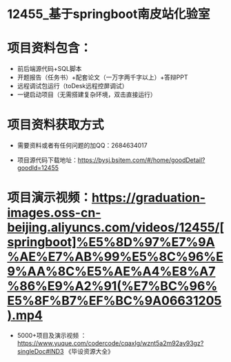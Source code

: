 #   12455_基于springboot南皮站化验室

#   项目资料包含：
*    前后端源代码+SQL脚本
*    开题报告（任务书）+配套论文（一万字两千字以上）+答辩PPT
*   远程调试包运行（toDesk远程控屏调试）
*   一键启动项目（无需搭建复杂环境，双击直接运行）


#   项目资料获取方式
*   需要资料或者有任何问题的加QQ：2684634017

*   项目源代码下载地址：https://bysj.bsitem.com/#/home/goodDetail?goodId=12455

#  项目演示视频：https://graduation-images.oss-cn-beijing.aliyuncs.com/videos/12455/[springboot]%E5%8D%97%E7%9A%AE%E7%AB%99%E5%8C%96%E9%AA%8C%E5%AE%A4%E8%A7%86%E9%A2%91(%E7%BC%96%E5%8F%B7%EF%BC%9A06631205).mp4

*  5000+项目及演示视频 ：https://www.yuque.com/codercode/cqaxlg/wznt5a2m92ay93gz?singleDoc#lND3 《毕设资源大全》
